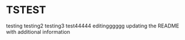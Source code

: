 # TSTEST
testing
testing2
testing3
test44444
editingggggg
updating the README with additional information
